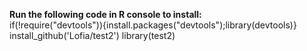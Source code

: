 **Run the following code in R console to install:**  
if(!require("devtools")){install.packages("devtools");library(devtools)}  
install_github('Lofia/test2')
library(test2)
